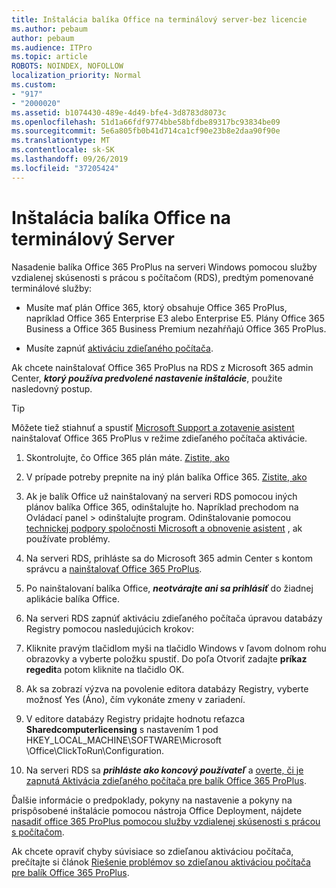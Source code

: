 ```yaml
---
title: Inštalácia balíka Office na terminálový server-bez licencie
ms.author: pebaum
author: pebaum
ms.audience: ITPro
ms.topic: article
ROBOTS: NOINDEX, NOFOLLOW
localization_priority: Normal
ms.custom:
- "917"
- "2000020"
ms.assetid: b1074430-489e-4d49-bfe4-3d8783d8073c
ms.openlocfilehash: 51d1a66fdf9774bbe58bfdbe89317bc93834be09
ms.sourcegitcommit: 5e6a805fb0b41d714ca1cf90e23b8e2daa90f90e
ms.translationtype: MT
ms.contentlocale: sk-SK
ms.lasthandoff: 09/26/2019
ms.locfileid: "37205424"
---
```

# <a name="installing-office-on-a-terminal-server"></a>Inštalácia balíka Office na terminálový Server

Nasadenie balíka Office 365 ProPlus na serveri Windows pomocou služby vzdialenej skúsenosti s prácou s počítačom (RDS), predtým pomenované terminálové služby:
  
- Musíte mať plán Office 365, ktorý obsahuje Office 365 ProPlus, napríklad Office 365 Enterprise E3 alebo Enterprise E5. Plány Office 365 Business a Office 365 Business Premium nezahŕňajú Office 365 ProPlus.

- Musíte zapnúť [aktiváciu zdieľaného počítača](https://docs.microsoft.com/DeployOffice/overview-of-shared-computer-activation-for-office-365-proplus).

Ak chcete nainštalovať Office 365 ProPlus na RDS z Microsoft 365 admin Center, ***ktorý používa predvolené nastavenie inštalácie***, použite nasledovný postup.

> [!TIP]
> Môžete tiež stiahnuť a spustiť [Microsoft Support a zotavenie asistent](https://aka.ms/SaRA_OfficeSCA_M365Portal) nainštalovať Office 365 ProPlus v režime zdieľaného počítača aktivácie.
  
1. Skontrolujte, čo Office 365 plán máte. [Zistite, ako](https://docs.microsoft.com/office365/admin/admin-overview/what-subscription-do-i-have)

2. V prípade potreby prepnite na iný plán balíka Office 365. [Zistite, ako](https://docs.microsoft.com/office365/admin/subscriptions-and-billing/switch-to-a-different-plan)

3. Ak je balík Office už nainštalovaný na serveri RDS pomocou iných plánov balíka Office 365, odinštalujte ho. Napríklad prechodom na Ovládací panel \> odinštalujte program. Odinštalovanie pomocou [technickej podpory spoločnosti Microsoft a obnovenie asistent](https://aka.ms/SARA-OfficeUninstall-Alchemy) , ak používate problémy.

4. Na serveri RDS, prihláste sa do Microsoft 365 admin Center s kontom správcu a [nainštalovať Office 365 ProPlus](https://portal.office.com/OLS/MySoftware.aspx).

5. Po nainštalovaní balíka Office, ***neotvárajte ani sa prihlásiť*** do žiadnej aplikácie balíka Office.

6. Na serveri RDS zapnúť aktiváciu zdieľaného počítača úpravou databázy Registry pomocou nasledujúcich krokov:

1. Kliknite pravým tlačidlom myši na tlačidlo Windows v ľavom dolnom rohu obrazovky a vyberte položku spustiť. Do poľa Otvoriť zadajte **príkaz regedit**a potom kliknite na tlačidlo OK.

2. Ak sa zobrazí výzva na povolenie editora databázy Registry, vyberte možnosť Yes (Áno), čím vykonáte zmeny v zariadení.

3. V editore databázy Registry pridajte hodnotu reťazca **Sharedcomputerlicensing** s nastavením 1 pod HKEY_LOCAL_MACHINE\SOFTWARE\Microsoft \Office\ClickToRun\Configuration.

7. Na serveri RDS sa ***prihláste ako koncový používateľ*** a [overte, či je zapnutá Aktivácia zdieľaného počítača pre balík Office 365 ProPlus](https://docs.microsoft.com/DeployOffice/troubleshoot-issues-with-shared-computer-activation-for-office-365-proplus#verify-that-activation-for-office-365-proplus-succeeded).

Ďalšie informácie o predpoklady, pokyny na nastavenie a pokyny na prispôsobené inštalácie pomocou nástroja Office Deployment, nájdete [nasadiť office 365 ProPlus pomocou služby vzdialenej skúsenosti s prácou s počítačom](https://docs.microsoft.com/DeployOffice/deploy-office-365-proplus-by-using-remote-desktop-services).
  
Ak chcete opraviť chyby súvisiace so zdieľanou aktiváciou počítača, prečítajte si článok [Riešenie problémov so zdieľanou aktiváciou počítača pre balík Office 365 ProPlus](https://docs.microsoft.com/DeployOffice/troubleshoot-issues-with-shared-computer-activation-for-office-365-proplus).
  